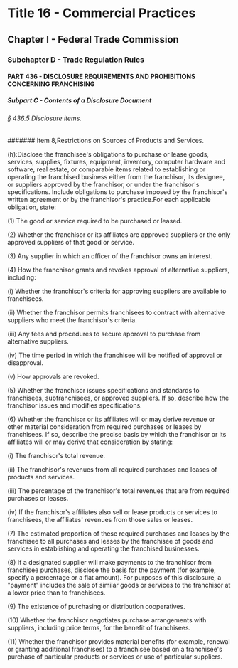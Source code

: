 
# Title 16 - Commercial Practices
## Chapter I - Federal Trade Commission
### Subchapter D - Trade Regulation Rules
#### PART 436 - DISCLOSURE REQUIREMENTS AND PROHIBITIONS CONCERNING FRANCHISING
##### Subpart C - Contents of a Disclosure Document
###### § 436.5 Disclosure items.
####### Item 8,Restrictions on Sources of Products and Services.

(h):Disclose the franchisee's obligations to purchase or lease goods, services, supplies, fixtures, equipment, inventory, computer hardware and software, real estate, or comparable items related to establishing or operating the franchised business either from the franchisor, its designee, or suppliers approved by the franchisor, or under the franchisor's specifications. Include obligations to purchase imposed by the franchisor's written agreement or by the franchisor's practice.For each applicable obligation, state:

(1) The good or service required to be purchased or leased.

(2) Whether the franchisor or its affiliates are approved suppliers or the only approved suppliers of that good or service.

(3) Any supplier in which an officer of the franchisor owns an interest.

(4) How the franchisor grants and revokes approval of alternative suppliers, including:

(i) Whether the franchisor's criteria for approving suppliers are available to franchisees.

(ii) Whether the franchisor permits franchisees to contract with alternative suppliers who meet the franchisor's criteria.

(iii) Any fees and procedures to secure approval to purchase from alternative suppliers.

(iv) The time period in which the franchisee will be notified of approval or disapproval.

(v) How approvals are revoked.

(5) Whether the franchisor issues specifications and standards to franchisees, subfranchisees, or approved suppliers. If so, describe how the franchisor issues and modifies specifications.

(6) Whether the franchisor or its affiliates will or may derive revenue or other material consideration from required purchases or leases by franchisees. If so, describe the precise basis by which the franchisor or its affiliates will or may derive that consideration by stating:

(i) The franchisor's total revenue.

(ii) The franchisor's revenues from all required purchases and leases of products and services.

(iii) The percentage of the franchisor's total revenues that are from required purchases or leases.

(iv) If the franchisor's affiliates also sell or lease products or services to franchisees, the affiliates' revenues from those sales or leases.

(7) The estimated proportion of these required purchases and leases by the franchisee to all purchases and leases by the franchisee of goods and services in establishing and operating the franchised businesses.

(8) If a designated supplier will make payments to the franchisor from franchisee purchases, disclose the basis for the payment (for example, specify a percentage or a flat amount). For purposes of this disclosure, a "payment" includes the sale of similar goods or services to the franchisor at a lower price than to franchisees.

(9) The existence of purchasing or distribution cooperatives.

(10) Whether the franchisor negotiates purchase arrangements with suppliers, including price terms, for the benefit of franchisees.

(11) Whether the franchisor provides material benefits (for example, renewal or granting additional franchises) to a franchisee based on a franchisee's purchase of particular products or services or use of particular suppliers.
